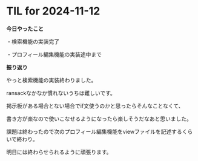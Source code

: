 # TIL for 2024-11-12

**今日やったこと**

・検索機能の実装完了

・プロフィール編集機能の実装途中まで


**振り返り**

やっと検索機能の実装終わりました。

ransackなかなか慣れないうちは難しいです。

掲示板がある場合とない場合でif文使うのかと思ったらそんなことなくて、

書き方が楽なので使いこなせるようになったら楽しそうだなあと思いました。

課題は終わったので次のプロフィール編集機能をviewファイルを記述するくらいで終わり。

明日には終わらせられるように頑張ります。
